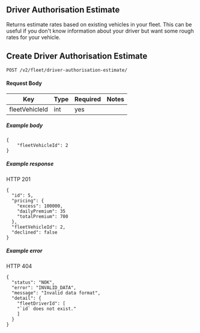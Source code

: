 ## Driver Authorisation Estimate

Returns estimate rates based on existing vehicles in your fleet. This can be useful if you don't know information about your driver but want some rough rates for your vehicle.
## Create Driver Authorisation Estimate



`POST /v2/fleet/driver-authorisation-estimate/`

#### Request Body

| Key | Type | Required | Notes |
| --- | --- | --- | --- |
| fleetVehicleId | int | yes |  |

##### Example body

```
{
    "fleetVehicleId": 2
}
```

##### Example response

HTTP 201

```
{
  "id": 5,
  "pricing": {
    "excess": 100000,
    "dailyPremium": 35
    "totalPremium": 700
  },
  "fleetVehicleId": 2,
  "declined": false
}
```

##### Example error

HTTP 404

```
{
  "status": "NOK",
  "error": "INVALID_DATA",
  "message": "Invalid data format",
  "detail": {
    "fleetDriverId": [
    "`id` does not exist."
    ]
  }
}
```
